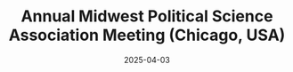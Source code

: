 ---
title: "Annual Midwest Political Science Association Meeting (Chicago, USA)"
date: 2025-04-03
---